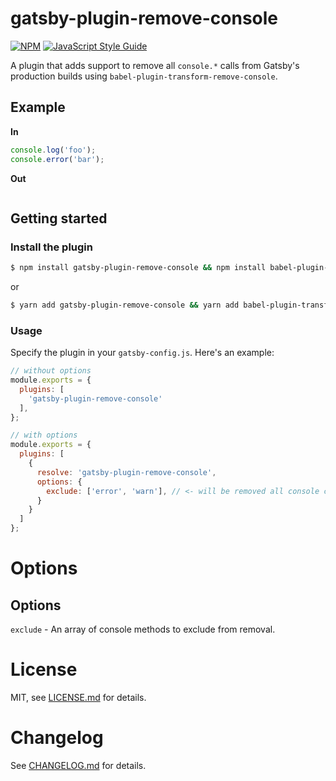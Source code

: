 # gatsby-plugin-remove-console

[![NPM](https://img.shields.io/npm/v/gatsby-plugin-remove-console.svg?colorB=brightgreen)](https://www.npmjs.com/package/gatsby-plugin-remove-console) [![JavaScript Style Guide](https://img.shields.io/badge/code_style-standard-brightgreen.svg)](https://standardjs.com)

A plugin that adds support to remove all `console.*` calls from Gatsby's production builds using `babel-plugin-transform-remove-console`.

## Example

**In**

```javascript
console.log('foo');
console.error('bar');
```

**Out**

```javascript
```

## Getting started

### Install the plugin

```sh
$ npm install gatsby-plugin-remove-console && npm install babel-plugin-transform-remove-console --save-dev
```

or

```sh
$ yarn add gatsby-plugin-remove-console && yarn add babel-plugin-transform-remove-console --dev
```

### Usage
Specify the plugin in your `gatsby-config.js`. Here's an example:

```javascript
// without options
module.exports = {
  plugins: [
    'gatsby-plugin-remove-console'
  ],
};
```

```javascript
// with options
module.exports = {
  plugins: [
    {
      resolve: 'gatsby-plugin-remove-console',
      options: {
        exclude: ['error', 'warn'], // <- will be removed all console calls except these
      }
    }
  ]
};
```

# Options

## Options

`exclude` - An array of console methods to exclude from removal.

# License

MIT, see [LICENSE.md](https://github.com/abdullahceylan/gatsby-plugin-remove-console/blob/master/LICENSE) for details.

# Changelog

See [CHANGELOG.md](https://github.com/abdullahceylan/gatsby-plugin-remove-console/blob/master/CHANGELOG.md) for details.

